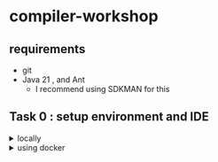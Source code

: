# compiler-workshop

## requirements

- git
- Java 21 , and Ant
  - I recommend using SDKMAN for this

## Task 0 : setup environment and IDE

<details>
<summary>locally</summary>
- clone the repo

```bash
git clone --recursive https://github.com/labset/compiler-workshopt.git
```

- build jtreg

```bash
cd compiler-workshop/jtreg
time bash make/build.sh
```

- configure and build jdk

```bash
cd compiler-workshop/jdk
time bash configure --enable-debug --with-jtreg=../jtreg/build/images/jtreg
time make jdk
```
</details>

<details>
<summary>using docker</summary>
- clone the repo

```bash
git clone --recursive https://github.com/labset/compiler-workshopt.git
```

- run docker

```bash
docker compose up -d
```

- open docker terminal session

```bash
docker exec -it compiler-workshop-session-1 bash
```

- build jtreg

```bash
cd /sources/compiler-workshop/jtreg
time bash make/build.sh --jdk /opt/java/openjdk
```

- configure and build jdk

```bash
cd /sources/compiler-workshop/jdk
time bash configure --enable-debug --with-jtreg=../jtreg/build/images/jtreg
time make jdk
```
</details>